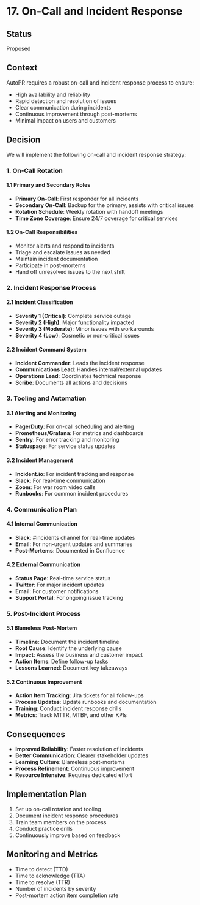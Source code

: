 # 17. On-Call and Incident Response

## Status

Proposed

## Context

AutoPR requires a robust on-call and incident response process to ensure:

- High availability and reliability
- Rapid detection and resolution of issues
- Clear communication during incidents
- Continuous improvement through post-mortems
- Minimal impact on users and customers

## Decision

We will implement the following on-call and incident response strategy:

### 1. On-Call Rotation

#### 1.1 Primary and Secondary Roles

- **Primary On-Call**: First responder for all incidents
- **Secondary On-Call**: Backup for the primary, assists with critical issues
- **Rotation Schedule**: Weekly rotation with handoff meetings
- **Time Zone Coverage**: Ensure 24/7 coverage for critical services

#### 1.2 On-Call Responsibilities

- Monitor alerts and respond to incidents
- Triage and escalate issues as needed
- Maintain incident documentation
- Participate in post-mortems
- Hand off unresolved issues to the next shift

### 2. Incident Response Process

#### 2.1 Incident Classification

- **Severity 1 (Critical)**: Complete service outage
- **Severity 2 (High)**: Major functionality impacted
- **Severity 3 (Moderate)**: Minor issues with workarounds
- **Severity 4 (Low)**: Cosmetic or non-critical issues

#### 2.2 Incident Command System

- **Incident Commander**: Leads the incident response
- **Communications Lead**: Handles internal/external updates
- **Operations Lead**: Coordinates technical response
- **Scribe**: Documents all actions and decisions

### 3. Tooling and Automation

#### 3.1 Alerting and Monitoring

- **PagerDuty**: For on-call scheduling and alerting
- **Prometheus/Grafana**: For metrics and dashboards
- **Sentry**: For error tracking and monitoring
- **Statuspage**: For service status updates

#### 3.2 Incident Management

- **Incident.io**: For incident tracking and response
- **Slack**: For real-time communication
- **Zoom**: For war room video calls
- **Runbooks**: For common incident procedures

### 4. Communication Plan

#### 4.1 Internal Communication

- **Slack**: #incidents channel for real-time updates
- **Email**: For non-urgent updates and summaries
- **Post-Mortems**: Documented in Confluence

#### 4.2 External Communication

- **Status Page**: Real-time service status
- **Twitter**: For major incident updates
- **Email**: For customer notifications
- **Support Portal**: For ongoing issue tracking

### 5. Post-Incident Process

#### 5.1 Blameless Post-Mortem

- **Timeline**: Document the incident timeline
- **Root Cause**: Identify the underlying cause
- **Impact**: Assess the business and customer impact
- **Action Items**: Define follow-up tasks
- **Lessons Learned**: Document key takeaways

#### 5.2 Continuous Improvement

- **Action Item Tracking**: Jira tickets for all follow-ups
- **Process Updates**: Update runbooks and documentation
- **Training**: Conduct incident response drills
- **Metrics**: Track MTTR, MTBF, and other KPIs

## Consequences

- **Improved Reliability**: Faster resolution of incidents
- **Better Communication**: Clearer stakeholder updates
- **Learning Culture**: Blameless post-mortems
- **Process Refinement**: Continuous improvement
- **Resource Intensive**: Requires dedicated effort

## Implementation Plan

1. Set up on-call rotation and tooling
2. Document incident response procedures
3. Train team members on the process
4. Conduct practice drills
5. Continuously improve based on feedback

## Monitoring and Metrics

- Time to detect (TTD)
- Time to acknowledge (TTA)
- Time to resolve (TTR)
- Number of incidents by severity
- Post-mortem action item completion rate
